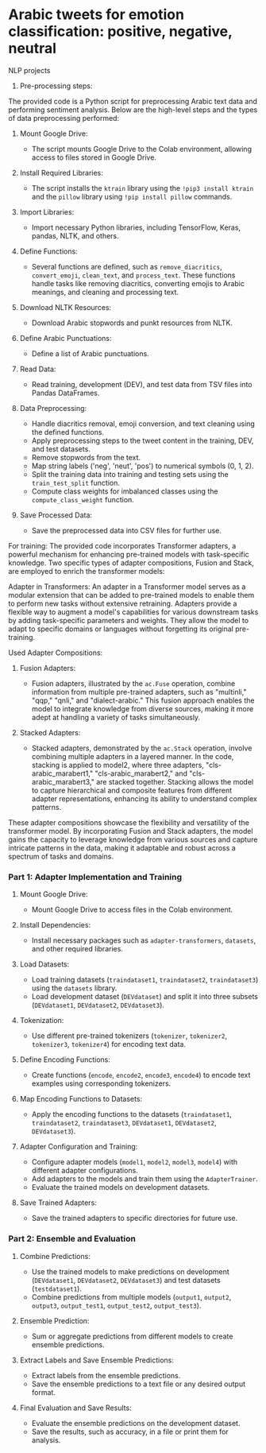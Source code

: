 # Arabic tweets for emotion classification: positive, negative, neutral
NLP projects 

 1) Pre-processing steps: 

The provided code is a Python script for preprocessing Arabic text data and performing sentiment analysis. Below are the high-level steps and the types of data preprocessing performed:

1. Mount Google Drive:
   - The script mounts Google Drive to the Colab environment, allowing access to files stored in Google Drive.

2. Install Required Libraries:
   - The script installs the `ktrain` library using the `!pip3 install ktrain` and the `pillow` library using `!pip install pillow` commands.

3. Import Libraries:
   - Import necessary Python libraries, including TensorFlow, Keras, pandas, NLTK, and others.

4. Define Functions:
   - Several functions are defined, such as `remove_diacritics`, `convert_emoji`, `clean_text`, and `process_text`. These functions handle tasks like removing diacritics, converting emojis to Arabic meanings, and cleaning and processing text.

5. Download NLTK Resources:
   - Download Arabic stopwords and punkt resources from NLTK.

6. Define Arabic Punctuations:
   - Define a list of Arabic punctuations.

7. Read Data:
   - Read training, development (DEV), and test data from TSV files into Pandas DataFrames.

8. Data Preprocessing:
   - Handle diacritics removal, emoji conversion, and text cleaning using the defined functions.
   - Apply preprocessing steps to the tweet content in the training, DEV, and test datasets.
   - Remove stopwords from the text.
   - Map string labels ('neg', 'neut', 'pos') to numerical symbols (0, 1, 2).
   - Split the training data into training and testing sets using the `train_test_split` function.
   - Compute class weights for imbalanced classes using the `compute_class_weight` function.

9. Save Processed Data:
   - Save the preprocessed data into CSV files for further use.

For training: 
The provided code incorporates Transformer adapters, a powerful mechanism for enhancing pre-trained models with task-specific knowledge. Two specific types of adapter compositions, Fusion and Stack, are employed to enrich the transformer models:

Adapter in Transformers:
An adapter in a Transformer model serves as a modular extension that can be added to pre-trained models to enable them to perform new tasks without extensive retraining. Adapters provide a flexible way to augment a model's capabilities for various downstream tasks by adding task-specific parameters and weights. They allow the model to adapt to specific domains or languages without forgetting its original pre-training.

Used Adapter Compositions:

1. Fusion Adapters:
   - Fusion adapters, illustrated by the `ac.Fuse` operation, combine information from multiple pre-trained adapters, such as "multinli," "qqp," "qnli," and "dialect-arabic." This fusion approach enables the model to integrate knowledge from diverse sources, making it more adept at handling a variety of tasks simultaneously.

2. Stacked Adapters:
   - Stacked adapters, demonstrated by the `ac.Stack` operation, involve combining multiple adapters in a layered manner. In the code, stacking is applied to model2, where three adapters, "cls-arabic_marabert1," "cls-arabic_marabert2," and "cls-arabic_marabert3," are stacked together. Stacking allows the model to capture hierarchical and composite features from different adapter representations, enhancing its ability to understand complex patterns.

These adapter compositions showcase the flexibility and versatility of the transformer model. By incorporating Fusion and Stack adapters, the model gains the capacity to leverage knowledge from various sources and capture intricate patterns in the data, making it adaptable and robust across a spectrum of tasks and domains.

### Part 1: Adapter Implementation and Training

1. Mount Google Drive:
   - Mount Google Drive to access files in the Colab environment.

2. Install Dependencies:
   - Install necessary packages such as `adapter-transformers`, `datasets`, and other required libraries.

3. Load Datasets:
   - Load training datasets (`traindataset1`, `traindataset2`, `traindataset3`) using the `datasets` library.
   - Load development dataset (`DEVdataset`) and split it into three subsets (`DEVdataset1`, `DEVdataset2`, `DEVdataset3`).

4. Tokenization:
   - Use different pre-trained tokenizers (`tokenizer`, `tokenizer2`, `tokenizer3`, `tokenizer4`) for encoding text data.

5. Define Encoding Functions:
   - Create functions (`encode`, `encode2`, `encode3`, `encode4`) to encode text examples using corresponding tokenizers.

6. Map Encoding Functions to Datasets:
   - Apply the encoding functions to the datasets (`traindataset1`, `traindataset2`, `traindataset3`, `DEVdataset1`, `DEVdataset2`, `DEVdataset3`).

7. Adapter Configuration and Training:
   - Configure adapter models (`model1`, `model2`, `model3`, `model4`) with different adapter configurations.
   - Add adapters to the models and train them using the `AdapterTrainer`.
   - Evaluate the trained models on development datasets.

8. Save Trained Adapters:
   - Save the trained adapters to specific directories for future use.

### Part 2: Ensemble and Evaluation

1. Combine Predictions:
   - Use the trained models to make predictions on development (`DEVdataset1`, `DEVdataset2`, `DEVdataset3`) and test datasets (`testdataset1`).
   - Combine predictions from multiple models (`output1`, `output2`, `output3`, `output_test1`, `output_test2`, `output_test3`).

2. Ensemble Prediction:
   - Sum or aggregate predictions from different models to create ensemble predictions.

3. Extract Labels and Save Ensemble Predictions:
   - Extract labels from the ensemble predictions.
   - Save the ensemble predictions to a text file or any desired output format.

4. Final Evaluation and Save Results:
   - Evaluate the ensemble predictions on the development dataset.
   - Save the results, such as accuracy, in a file or print them for analysis.
